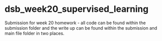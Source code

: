 # dsb_week20_supervised_learning
Submission for week 20 homework - all code can be found within the submission folder and the write up can be found within the submission and main file folder in two places. 
